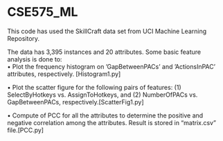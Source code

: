 # CSE575_ML
This code has used the SkillCraft data set from UCI Machine Learning Repository.

The data has 3,395 instances and 20 attributes. Some basic feature analysis is done to:<br/>
• Plot the frequency histogram on ’GapBetweenPACs’ and ’ActionsInPAC’ attributes,
respectively. [Histogram1.py]

• Plot the scatter figure for the following pairs of features: (1) SelectByHotkeys vs.
AssignToHotkeys, and (2) NumberOfPACs vs. GapBetweenPACs, respectively.[ScatterFig1.py]

• Compute of PCC for all the attributes to determine the positive and negative correlation  among the attributes. Result is stored in “matrix.csv” file.[PCC.py]
